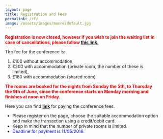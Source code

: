 ```yaml
---
layout: page
title: Registration and Fees
permalink: /rf/
image: /assets/images/maxresdefault.jpg
---
```

<font color="red"><b> Registration is now closed, however if you wish to join the waiting list in case of cancellations, please follow **[this link.](https://docs.google.com/forms/d/1L1D8yRcu34SEZz_5vvuS4fY9D9RgqU5diJZb1fKmT_0)** </b></font>

The fee for the conference is:

1. £100 without accommodation,
1. £200 with accommodation (private room, the number of these is limited),
1. £180 with accommodation (shared room)

<font color="red"><b> The rooms are booked for the nights from Sunday the 5th, to Thursday the 9th of June, since the conference starts on Monday morning and finishes at noon on Friday.</b></font><br>

Here you can find **[link](http://estore.kcl.ac.uk/browse/extra_info.asp?compid=1&modid=2&deptid=13&catid=160&prodid=647)** for paying the conference fees.

* Please register on the page, choose the suitable accommodation option and make the transaction using a credit/debit card.
* Keep in mind that the number of private rooms is limited.
* <font color="blue"> Deadline for payment is 11/05/2016.</font>
